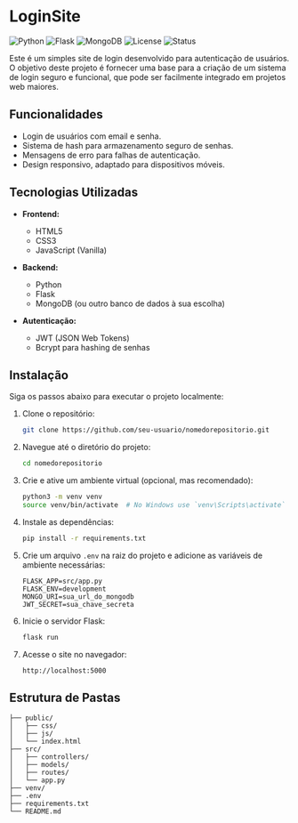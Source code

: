 # LoginSite

![Python](https://img.shields.io/badge/Python-3.9-blue)
![Flask](https://img.shields.io/badge/Flask-2.x-green)
![MongoDB](https://img.shields.io/badge/MongoDB-4.x-blue)
![License](https://img.shields.io/badge/License-MIT-yellow)
![Status](https://img.shields.io/badge/Status-Em%20Desenvolvimento-red)

Este é um simples site de login desenvolvido para autenticação de usuários. O objetivo deste projeto é fornecer uma base para a criação de um sistema de login seguro e funcional, que pode ser facilmente integrado em projetos web maiores.

## Funcionalidades

- Login de usuários com email e senha.
- Sistema de hash para armazenamento seguro de senhas.
- Mensagens de erro para falhas de autenticação.
- Design responsivo, adaptado para dispositivos móveis.

## Tecnologias Utilizadas

- **Frontend:**
  - HTML5
  - CSS3
  - JavaScript (Vanilla)

- **Backend:**
  - Python
  - Flask
  - MongoDB (ou outro banco de dados à sua escolha)

- **Autenticação:**
  - JWT (JSON Web Tokens)
  - Bcrypt para hashing de senhas

## Instalação

Siga os passos abaixo para executar o projeto localmente:

1. Clone o repositório:

    ```bash
    git clone https://github.com/seu-usuario/nomedorepositorio.git
    ```

2. Navegue até o diretório do projeto:

    ```bash
    cd nomedorepositorio
    ```

3. Crie e ative um ambiente virtual (opcional, mas recomendado):

    ```bash
    python3 -m venv venv
    source venv/bin/activate  # No Windows use `venv\Scripts\activate`
    ```

4. Instale as dependências:

    ```bash
    pip install -r requirements.txt
    ```

5. Crie um arquivo `.env` na raiz do projeto e adicione as variáveis de ambiente necessárias:

    ```
    FLASK_APP=src/app.py
    FLASK_ENV=development
    MONGO_URI=sua_url_do_mongodb
    JWT_SECRET=sua_chave_secreta
    ```

6. Inicie o servidor Flask:

    ```bash
    flask run
    ```

7. Acesse o site no navegador:

    ```
    http://localhost:5000
    ```

## Estrutura de Pastas

```plaintext
├── public/
│   ├── css/
│   ├── js/
│   └── index.html
├── src/
│   ├── controllers/
│   ├── models/
│   ├── routes/
│   └── app.py
├── venv/
├── .env
├── requirements.txt
└── README.md
